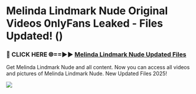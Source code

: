 # Melinda Lindmark Nude Original Videos 0nlyFans Leaked - Files Updated! ()

<h3>🔴 CLICK HERE 🌐==►► <a href="https://tinyurl.com/2p9ay9w9" rel="nofollow">Melinda Lindmark Nude Updated Files</a></h3>

Get Melinda Lindmark Nude and all content. Now you can access all videos and pictures of Melinda Lindmark Nude. New Updated Files 2025!

[![](https://i.imgur.com/KQgVmj3.gif)](https://tinyurl.com/2p9ay9w9)
